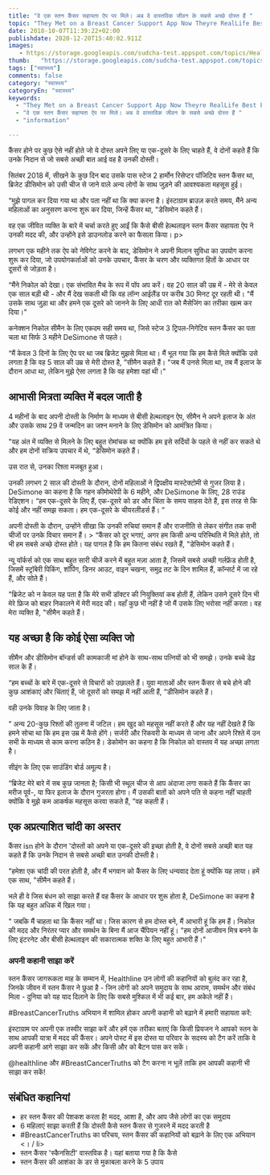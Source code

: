 ```yaml
---
title: "वे एक स्तन कैंसर सहायता ऐप पर मिले। अब वे वास्तविक जीवन के सबसे अच्छे दोस्त हैं "
topic: "They Met on a Breast Cancer Support App Now Theyre RealLife Best Friends"
date: 2018-10-07T11:39:22+02:00
publishdate: 2020-12-20T15:40:02.911Z
images: 
   - https://storage.googleapis.com/sudcha-test.appspot.com/topics/Health/default-selection/14.jpg
thumb:   "https://storage.googleapis.com/sudcha-test.appspot.com/topics/Health/default-selection/thumb/14.jpg"
tags: ["स्वास्थ्य"]
comments: false
category: "स्वास्थ्य"
categoryEn: "स्वास्थ्य"
keywords: 
  - "They Met on a Breast Cancer Support App Now Theyre RealLife Best Friends"
  - "वे एक स्तन कैंसर सहायता ऐप पर मिले। अब वे वास्तविक जीवन के सबसे अच्छे दोस्त हैं "
  - "information"

---
```

<p> कैंसर होने पर कुछ ऐसे नहीं होते जो ये दोस्त अपने लिए या एक-दूसरे के लिए चाहते हैं, वे दोनों कहते हैं कि उनके निदान से जो सबसे अच्छी बात आई वह है उनकी दोस्ती। </p> <p> सितंबर 2018 में, सीखने के कुछ दिन बाद उसके पास स्टेज 2 हार्मोन रिसेप्टर पॉजिटिव स्तन कैंसर था, ब्रिजेट डीसिमोन को उसी चीज से जाने वाले अन्य लोगों के साथ जुड़ने की आवश्यकता महसूस हुई। </p> <p> “मुझे पागल कर दिया गया था और पता नहीं था कि क्या करना है। इंस्टाग्राम ब्राउज़ करते समय, मैंने अन्य महिलाओं का अनुसरण करना शुरू कर दिया, जिन्हें कैंसर था, "डेसिमोन कहते हैं। </p> <p> वह एक जीवित व्यक्ति के बारे में चर्चा करते हुए आईं कि कैसे बीसी हेल्थलाइन स्तन कैंसर सहायता ऐप ने उनकी मदद की, और उन्होंने इसे डाउनलोड करने का फैसला किया। </b> p> <p> लगभग एक महीने तक ऐप को नेविगेट करने के बाद, डेसिमोन ने अपनी मिलान सुविधा का उपयोग करना शुरू कर दिया, जो उपयोगकर्ताओं को उनके उपचार, कैंसर के चरण और व्यक्तिगत हितों के आधार पर दूसरों से जोड़ता है। </p> <p> “मैंने निकोल को देखा। एक संभावित मैच के रूप में पॉप अप करें। वह 20 साल की उम्र में - मेरे से केवल एक साल बड़ी थी - और मैं देख सकती थी कि वह लॉन्ग आईलैंड पर करीब 30 मिनट दूर रहती थी। "मैं उसके साथ जुड़ा था और हमने एक दूसरे को जानने के लिए आधी रात को मैसेजिंग का तरीका खत्म कर दिया।" </p> <p> कनेक्शन निकोल सीमैन के लिए एकदम सही समय था, जिसे स्टेज 3 ट्रिपल-निगेटिव स्तन कैंसर का पता चला था सिर्फ 3 महीने DeSimone से पहले। </p> <p> “मैं केवल 3 दिनों के लिए ऐप पर था जब ब्रिजेट मुझसे मिला था। मैं भूल गया कि हम कैसे मिले क्योंकि उसे लगता है कि वह 5 साल की उम्र से मेरी दोस्त है, ”सीमैन कहते हैं। "जब मैं उनसे मिला था, तब मैं इलाज के दौरान आधा था, लेकिन मुझे ऐसा लगता है कि वह हमेशा वहां थी।" </p> <h2> आभासी मित्रता व्यक्ति में बदल जाती है </h2> <p> 4 महीनों के बाद अपनी दोस्ती के निर्माण के माध्यम से बीसी हेल्थलाइन ऐप, सीमैन ने अपने इलाज के अंत और उसके साथ 29 वें जन्मदिन का जश्न मनाने के लिए डेसिमोन को आमंत्रित किया। </p> <p> "यह अंत में व्यक्ति से मिलने के लिए बहुत रोमांचक था क्योंकि हम इसे सर्दियों के पहले से नहीं कर सकते थे और हम दोनों सक्रिय उपचार में थे, “डेसिमोन कहते हैं। </p> <p> उस रात से, उनका रिश्ता मजबूत हुआ। </p> <p> उनकी लगभग 2 साल की दोस्ती के दौरान, दोनों महिलाओं ने द्विपक्षीय मास्टेक्टोमी से गुजर लिया है। DeSimone का कहना है कि गहन कीमोथेरेपी के 6 महीने, और DeSimone के लिए, 28 राउंड रेडिएशन। “हम एक-दूसरे के लिए हैं, एक-दूसरे को डर और चिंता के समय साहस देते हैं, इस तरह से कि कोई और नहीं समझ सकता। हम एक-दूसरे के चीयरलीडर्स हैं। ”</p> <p> अपनी दोस्ती के दौरान, उन्होंने सीखा कि उनकी रुचियां समान हैं और राजनीति से लेकर संगीत तक सभी चीजों पर उनके विचार समान हैं। > “कैंसर को दूर भगाएं, अगर हम किसी अन्य परिस्थिति में मिले होते, तो भी हम सबसे अच्छे दोस्त होते। यह पागल है कि हम कितना संबंध रखते हैं, "डेसिमोन कहते हैं। </p> <p> न्यू यॉर्कर्स को एक साथ बहुत सारी चीजें करने में बहुत मज़ा आता है, जिसमें सबसे अच्छी गर्लफ्रेंड होती है, जिसमें स्ट्रॉबेरी पिकिंग, शॉपिंग, डिनर आउट, वाइन चखना, समुद्र तट के दिन शामिल हैं, कॉन्सर्ट में जा रहे हैं, और सोते हैं। </p> <p> "ब्रिजेट को न केवल यह पता है कि मेरे सभी डॉक्टर की नियुक्तियां कब होती हैं, लेकिन उसने दूसरे दिन भी मेरे फ्रिज को बाहर निकालने में मेरी मदद की। वहाँ कुछ भी नहीं है जो मैं उसके लिए भरोसा नहीं करता। वह मेरा व्यक्ति है, "सीमैन कहते हैं। </p> <h2> यह अच्छा है कि कोई ऐसा व्यक्ति जो </h2> <p> सीमैन और डीसिमोन बॉन्डर्स की कामकाजी मां होने के साथ-साथ पत्नियों को भी समझे। उनके बच्चे डेढ़ साल के हैं। </p> <p> “हम बच्चों के बारे में एक-दूसरे से विचारों को उछालते हैं। युवा माताओं और स्तन कैंसर से बचे होने की कुछ आशंकाएं और चिंताएं हैं, जो दूसरों को समझ में नहीं आती हैं, ”डीसिमोन कहते हैं। </p> <p> वही उनके विवाह के लिए जाता है। </p> <p>” अन्य 20-कुछ रिश्तों की तुलना में जटिल। हम खुद को महसूस नहीं करते हैं और यह नहीं देखते हैं कि हमने सोचा था कि हम इस उम्र में कैसे होंगे। सर्जरी और रिकवरी के माध्यम से जाना और अपने रिश्ते में उन सभी के माध्यम से काम करना कठिन है। डेकोमोन का कहना है कि निकोल को वास्तव में यह अच्छा लगता है। </p> <p> सीइंग के लिए एक साउंडिंग बोर्ड अमूल्य है। </p> <p> “ब्रिजेट मेरे बारे में सब कुछ जानता है; किसी भी स्थूल चीज से आप अंदाजा लगा सकते हैं कि कैंसर का मरीज पूर्व-, या फिर इलाज के दौरान गुजरता होगा। मैं उसकी बातों को अपने पति से कहना नहीं चाहती क्योंकि वे मुझे कम आकर्षक महसूस करवा सकते हैं, ”वह कहती हैं। </p> <h2> एक अप्रत्याशित चांदी का अस्तर </h2> <p> कैंसर isn होने के दौरान 'दोस्तों को अपने या एक-दूसरे की इच्छा होती है, वे दोनों सबसे अच्छी बात यह कहते हैं कि उनके निदान से सबसे अच्छी बात उनकी दोस्ती है। </p> <p> "हमेशा एक चांदी की परत होती है, और मैं भगवान को कैंसर के लिए धन्यवाद देता हूं क्योंकि यह लाया। हमें एक साथ, "सीमैन कहते हैं। </p> <p> भले ही वे जिस बंधन को साझा करते हैं वह कैंसर के आधार पर शुरू होता है, DeSimone का कहना है कि यह बहुत अधिक में खिल गया। </p> <p>" जबकि मैं चाहता था कि कैंसर नहीं था। जिस कारण से हम दोस्त बने, मैं आभारी हूं कि हम हैं। निकोल की मदद और निरंतर प्यार और समर्थन के बिना मैं आज चैंपियन नहीं हूं। "हम दोनों आजीवन मित्र बनने के लिए इंटरनेट और बीसी हेल्थलाइन की सकारात्मक शक्ति के लिए बहुत आभारी हैं।" </p> <h3> अपनी कहानी साझा करें </h3> <p> स्तन कैंसर जागरूकता माह के सम्मान में, Healthline उन लोगों की कहानियों को बुलंद कर रहा है, जिनके जीवन में स्तन कैंसर ने छुआ है - जिन लोगों को अपने समुदाय के साथ आराम, समर्थन और संबंध मिला - दुनिया को यह याद दिलाने के लिए कि सबसे मुश्किल में भी कई बार, हम अकेले नहीं हैं। </p> <p> #BreastCancerTruths अभियान में शामिल होकर अपनी कहानी को बढ़ाने में हमारी सहायता करें: </p> <p> इंस्टाग्राम पर अपनी एक तस्वीर साझा करें और हमें एक तरीका बताएं कि किसी प्रियजन ने आपको स्तन के साथ आपकी यात्रा में मदद की कैंसर। अपने पोस्ट में इस दोस्त या परिवार के सदस्य को टैग करें ताकि वे अपनी कहानी आगे साझा कर सकें और किसी और को बैटन पास कर सकें। </p> <p> @healthline और #BreastCancerTruths को टैग करना न भूलें ताकि हम आपकी कहानी भी साझा कर सकें! </p> <h2> संबंधित कहानियां </h2> <ul> <li> हर स्तन कैंसर की पेशकश करता है! मदद, आशा है, और आप जैसे लोगों का एक समुदाय </li> <li> 6 महिलाएं साझा करती हैं कि दोस्ती कैसे स्तन कैंसर से गुजरने में मदद करती है </li> <li> #BreastCancerTruths का परिचय, स्तन कैंसर की कहानियों को बढ़ाने के लिए एक अभियान <। / li> <li> स्तन कैंसर 'स्कैनसिटी' वास्तविक है। यहां बताया गया है कि कैसे </li> <li> स्तन कैंसर की आशंका के डर से मुकाबला करने के 5 उपाय </li> </ul> 